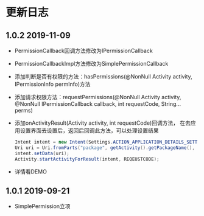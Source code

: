 # 更新日志



## 1.0.2	2019-11-09

+ PermissionCallback回调方法修改为IPermissionCallback

+ PermissionCallbackImpl方法修改为SimplePermissionCallback

+ 添加判断是否有权限的方法：hasPermissions(@NonNull Activity activity, IPermissionInfo permInfo)方法

+ 添加请求权限方法：requestPermissions(@NonNull Activity activity, @NonNull IPermissionCallback callback, int requestCode, String... perms)

+ 添加onActivityResult(Activity activity, int requestCode)回调方法，
  在去应用设置界面去设置后，返回后回调此方法，可以处理设置结果

  ```java
  Intent intent = new Intent(Settings.ACTION_APPLICATION_DETAILS_SETTINGS);
  Uri uri = Uri.fromParts("package", getActivity().getPackageName(), null);
  intent.setData(uri);
  Activity.startActivityForResult(intent, REQEUSTCODE);
  ```

+ 详情看DEMO



## 1.0.1	2019-09-21

+ SimplePermission立项
